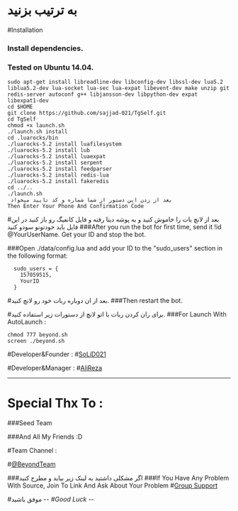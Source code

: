 
# به ترتیب بزنید
#Installation
### Install dependencies.
### Tested on Ubuntu 14.04.
```
sudo apt-get install libreadline-dev libconfig-dev libssl-dev lua5.2 liblua5.2-dev lua-socket lua-sec lua-expat libevent-dev make unzip git redis-server autoconf g++ libjansson-dev libpython-dev expat libexpat1-dev
cd $HOME
git clone https://github.com/sajjad-021/TgSelf.git
cd TgSelf
chmod +x launch.sh
./launch.sh install
cd .luarocks/bin
./luarocks-5.2 install luafilesystem
./luarocks-5.2 install lub
./luarocks-5.2 install luaexpat
./luarocks-5.2 install serpent
./luarocks-5.2 install feedparser
./luarocks-5.2 install redis-lua
./luarocks-5.2 install fakeredis
cd ../..
./launch.sh 
 بعد از زدن این دستور از شما شماره و کد تایید میخواد
Then Enter Your Phone And Confirmation Code
```
#بعد از لانچ بات را خاموش کنید و به پوشه دیتا رفته و فایل کانفیگ رو باز کنید در این فایل باید خودتونو سودو کنید
###After you run the bot for first time, send it !id @YourUserName. Get your ID and stop the bot.

###Open ./data/config.lua and add your ID to the "sudo_users" section in the following format:
```
  sudo_users = {
    157059515,
    YourID
  }
```
#بعد از ان دوباره ربات خود رو لانچ کنید.
###Then restart the bot.

#برای ران کردن ربات با اتو لانچ از دستورات زیر استفاده کنید.
###For Launch With AutoLaunch :
```
chmod 777 beyond.sh
screen ./beyond.sh
```

#Developer&Founder : 
#[SoLiD021](https://telegram.me/SoLiD021)

#Developer&Manager : 
#[AliReza](https://telegram.me/CliApi)

* * *

# Special Thx To :
###Seed Team

###And All My Friends :D

#Team Channel :

#[@BeyondTeam](https://telegram.me/BeyondTeam)

###اگر مشکلی داشتید به لینک زیر بیاید و مطرح کنید
###If You Have Any Problem With Source, Join To Link And Ask About Your Problem
#[Group Support](https://telegram.me/joinchat/DH-5lD7jQzz0TsOC3Ar5Tg)

#موفق باشید -_-
#Good Luck -_-
